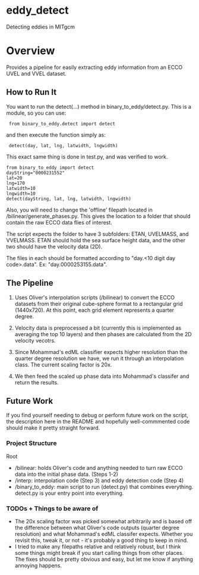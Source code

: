 # eddy_detect
Detecting eddies in MITgcm 

# Overview
Provides a pipeline for easily extracting eddy information from an ECCO
UVEL and VVEL dataset.

## How to Run It
You want to run the detect(...) method in binary_to_eddy/detect.py. This
is a module, so you can use:

  <code> from binary_to_eddy.detect import detect </code>
  
and then execute the function simply as:

  <code> detect(day,  lat, lng, latwidth, lngwidth) </code>

This exact same thing is done in test.py, and was verified to work.
```
from binary_to_eddy import detect
dayString="0000231552"
lat=20 
lng=170
latwidth=10
lngwidth=10
detect(dayString, lat, lng, latwidth, lngwidth)
```

Also, you will need to change the 'offline' filepath located in /bilinear/generate_phases.py.
This gives the location to a folder that should contain the raw ECCO data flies of interest.

The script expects the folder to have 3 subfolders: ETAN, UVELMASS, and VVELMASS. ETAN should
hold the sea surface height data, and the other two should have the velocity data (2D).

The files in each should be formatted according to "day.<10 digit day code>.data". Ex:
"day.0000253155.data". 


## The Pipeline
1. Uses Oliver's interpolation scripts (/bilinear) to convert the ECCO
datasets from their original cube-sphere format to a rectangular grid
(1440x720). At this point, each grid element represents a quarter
degree.

2. Velocity data is preprocessed a bit (currently this is implemented as
   averaging the top 10 layers) and then phases are calculated from the
  2D velocity vecotrs.

3. Since Mohammad's edML classifier expects higher resolution than the
   quarter degree resolution we have, we run it through an interpolation
  class. The current scaling factor is 20x.

4. We then feed the scaled up phase data into Mohammad's classifer and
   return the results.

## Future Work
If you find yourself needing to debug or perform future work on the
script, the description here in the README and hopefully well-commmented
code should make it pretty straight forward. 

### Project Structure
Root
  - /bilinear: holds Oliver's code and anything needed to turn raw ECCO
    data into the initial phase data. (Steps 1-2)
  - /interp: interpolation code (Step 3) and eddy detection code (Step
    4)
  - /binary_to_eddy: main script to run (detect.py) that combines
    everything. detect.py is your entry point into everything. 

### TODOs + Things to be aware of
- The 20x scaling factor was picked somewhat arbitrarily and is based
  off the difference between what Oliver's code outputs (quarter degree
resolution) and what Mohammad's edML classifer expects. Whether you
revisit this, tweak it, or not - it's probably a good thing to keep in
mind.
- I tried to make any filepaths relative and relatively robust, but I
  think some things might break if you start calling things from other
places. The fixes should be pretty obvious and easy, but let me know if
anything annoying happens.


